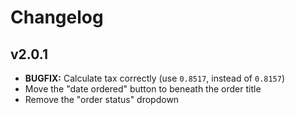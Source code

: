 # Changelog

## v2.0.1
- **BUGFIX:** Calculate tax correctly (use `0.8517`, instead of `0.8157`)
- Move the "date ordered" button to beneath the order title
- Remove the "order status" dropdown
